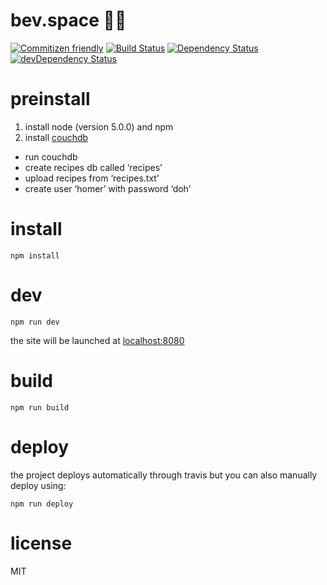 # bev.space :beer::rocket:
[![Commitizen friendly](https://img.shields.io/badge/commitizen-friendly-brightgreen.svg)](http://commitizen.github.io/cz-cli/)
[![Build Status](https://travis-ci.org/zaccolley/bevspace.svg?branch=dev)](https://travis-ci.org/zaccolley/bevspace)
[![Dependency Status](https://david-dm.org/zaccolley/bevspace.svg)](https://david-dm.org/zaccolley/bevspace)
[![devDependency Status](https://david-dm.org/zaccolley/bevspace/dev-status.svg)](https://david-dm.org/zaccolley/bevspace#info=devDependencies)

# preinstall

1. install node (version 5.0.0) and npm
2. install [couchdb](https://couchdb.apache.org/)
  + run couchdb
  + create recipes db called ‘recipes’
  + upload recipes from ‘recipes.txt’
  + create user ‘homer’ with password ‘doh’

# install

```
npm install
```

# dev

```
npm run dev
```

the site will be launched at [localhost:8080](http://localhost:8080)

# build

```
npm run build
```

# deploy

the project deploys automatically through travis but you can also manually deploy using:

```
npm run deploy
```

# license

MIT
